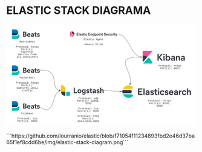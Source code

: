 
# ELASTIC STACK DIAGRAMA

<p align="center">
  <a href="" rel="noopener">
 <img src="https://raw.githubusercontent.com/lourranio/elastic/f71054f11234893fbd2e46d37ba65f1ef8cdd6be/img/elastic-stack-diagram.png" alt="Project logo"></a>
</p> ```https://github.com/lourranio/elastic/blob/f71054f11234893fbd2e46d37ba65f1ef8cdd6be/img/elastic-stack-diagram.png``` 
